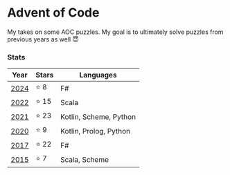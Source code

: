 # Advent of Code

My takes on some AOC puzzles. My goal is to ultimately solve puzzles from previous years as well 😇

### Stats

Year | Stars | Languages
-----|------|---------|
[2024](https://github.com/sergiosja/AdventOfCode/tree/main/2024) | ⭐ 8 | F#
[2022](https://github.com/sergiosja/AdventOfCode/tree/main/2022) | ⭐ 15 | Scala
[2021](https://github.com/sergiosja/AdventOfCode/tree/main/2021) | ⭐ 23 | Kotlin, Scheme, Python
[2020](https://github.com/sergiosja/AdventOfCode/tree/main/2020) | ⭐ 9 | Kotlin, Prolog, Python
[2017](https://github.com/sergiosja/AdventOfCode/tree/main/2017) | ⭐ 22 | F#
[2015](https://github.com/sergiosja/AdventOfCode/tree/main/2015) | ⭐ 7 | Scala, Scheme
